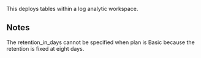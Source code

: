 This deploys tables within a log analytic workspace.

## Notes

The retention_in_days cannot be specified when plan is Basic because the retention is fixed at eight days.
